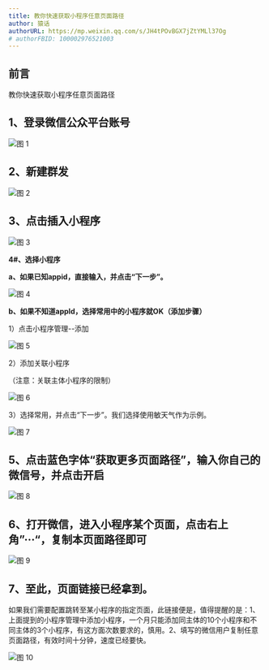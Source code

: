 ```yaml
---
title: 教你快速获取小程序任意页面路径
author: 猿话
authorURL: https://mp.weixin.qq.com/s/JH4tPOvBGX7jZtYMLl37Og
# authorFBID: 100002976521003
---
```


## 前言

教你快速获取小程序任意页面路径

<!--truncate-->

## **1、登录微信公众平台账号**

![图 1](https://upload-images.jianshu.io/upload_images/3899173-885f03453ad235fd?imageMogr2/auto-orient/strip%7CimageView2/2/w/1240)

## **2、新建群发**

![图 2](https://upload-images.jianshu.io/upload_images/3899173-5d74f6d854355c27?imageMogr2/auto-orient/strip%7CimageView2/2/w/1240)

## **3、点击插入小程序**

![图 3](https://upload-images.jianshu.io/upload_images/3899173-8ebf874de081ca83?imageMogr2/auto-orient/strip%7CimageView2/2/w/1240)

**4#、选择小程序**

**a、如果已知appid，直接输入，并点击“下一步”。**

![图 4](https://upload-images.jianshu.io/upload_images/3899173-0f487441e0e5dc63?imageMogr2/auto-orient/strip%7CimageView2/2/w/1240)


**b、如果不知道appId，选择常用中的小程序就OK（添加步骤）**

1）点击小程序管理--添加

![图 5](https://upload-images.jianshu.io/upload_images/3899173-9b409c2de0e8d842?imageMogr2/auto-orient/strip%7CimageView2/2/w/1240)

2）添加关联小程序

（注意：关联主体小程序的限制）

![图 6](https://upload-images.jianshu.io/upload_images/3899173-c8d72ce2b3d03bdd?imageMogr2/auto-orient/strip%7CimageView2/2/w/1240)

3）选择常用，并点击“下一步”。我们选择使用敏天气作为示例。

![图 7](https://upload-images.jianshu.io/upload_images/3899173-67005824130562b5?imageMogr2/auto-orient/strip%7CimageView2/2/w/1240)

## **5、点击蓝色字体“获取更多页面路径”，输入你自己的微信号，并点击开启**

![图 8](https://upload-images.jianshu.io/upload_images/3899173-36109d007fa22947?imageMogr2/auto-orient/strip%7CimageView2/2/w/1240)

## **6、打开微信，进入小程序某个页面，点击右上角”···“，复制本页面路径即可**

![图 9](https://upload-images.jianshu.io/upload_images/3899173-53e262f4977754ea?imageMogr2/auto-orient/strip%7CimageView2/2/w/1240)

## **7、至此，页面链接已经拿到。**

如果我们需要配置跳转至某小程序的指定页面，此链接便是，值得提醒的是：1、上面提到的小程序管理中添加小程序，一个月只能添加同主体的10个小程序和不同主体的3个小程序，有这方面次数要求的，慎用。2、填写的微信用户复制任意页面路径，有效时间十分钟，速度已经要快。

![图 10](https://upload-images.jianshu.io/upload_images/3899173-6b1173743498d3bb?imageMogr2/auto-orient/strip%7CimageView2/2/w/140)